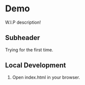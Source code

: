 # Demo

W.I.P description!

## Subheader

Trying for the first time.

## Local Development

1. Open index.html in your browser.